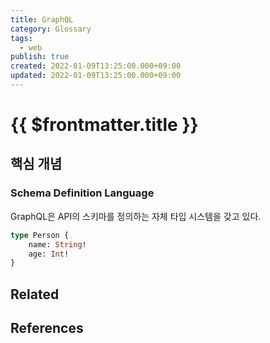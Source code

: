 ```yaml
---
title: GraphQL
category: Glossary
tags:
  - web
publish: true
created: 2022-01-09T13:25:00.000+09:00
updated: 2022-01-09T13:25:00.000+09:00
---
```


# {{ $frontmatter.title }}

## 핵심 개념

### Schema Definition Language

GraphQL은 API의 스키마를 정의하는 자체 타입 시스템을 갖고 있다.

```graphql
type Person {
	name: String!
	age: Int!
}
```

## Related

## References

